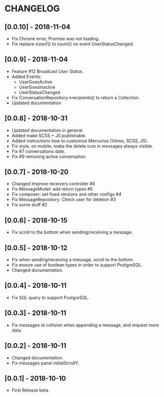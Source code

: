 # CHANGELOG

## [0.0.10] - 2018-11-04
- Fix Chrome error, Promise was not loading.
- Fix replace sizeof() to count() on event UserStatusChanged.

## [0.0.9] - 2018-11-04
- Feature #12 Broadcast User Status.
- Added Events:
    * UserGoesActive
    * UserGoesInactive
    * UserStatusChanged
- Fix ConversationRepository->recipients() to return a Collection.
- Updated documentation.


## [0.0.8] - 2018-10-31
- Updated documentation in general.
- Added make SCSS + JS publishable.
- Added instructions how to customize Mercurius (Views, SCSS, JS).
- Fix style, on mobile, make the delete icon in messages always visible.
- Fix #7 conversations date.
- Fix #9 removing active conversation.


## [0.0.7] - 2018-10-20
- Changed Improve receivers controller #6
- Fix MessageModel: add return types #5
- Fix composer: set fixed versions and other configs #4
- Fix MessageRepository: Check user for deletion #3
- Fix some stuff #2


## [0.0.6] - 2018-10-15
- Fix scroll to the bottom when sending/receiving a message.


## [0.0.5] - 2018-10-12
- Fix when sending/receiving a message, scroll to the bottom.
- Fix ensure use of boolean types in order to support PostgreSQL.
- Changed documentation.


## [0.0.4] - 2018-10-11
- Fix SQL query to support PostgreSQL.


## [0.0.3] - 2018-10-11
- Fix messages id collision when appending a message, and request more data.


## [0.0.2] - 2018-10-11
- Changed documentation.
- Fix messages panel initialScrollY.


## [0.0.1] - 2018-10-10
- First Release beta.
